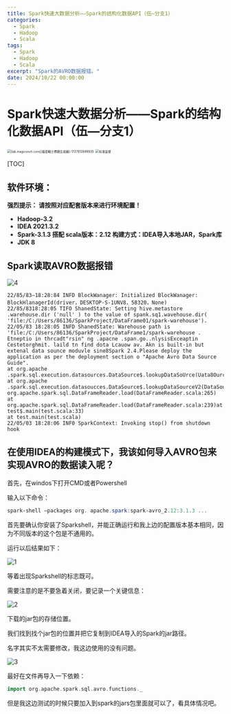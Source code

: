 ```yaml
---
title: Spark快速大数据分析——Spark的结构化数据API（伍—分支1）
categories:
  - Spark
  - Hadoop
  - Scala
tags:
  - Spark
  - Hadoop
  - Scala
excerpt: "Spark的AVRO数据报错。"
date: 2024/10/22 00:00:00
---
```


# Spark快速大数据分析——Spark的结构化数据API（伍—分支1）

<img src="https://s2.loli.net/2024/09/29/ZRGWD1Vcf9L7T8a.jpg" alt="[lab.magiconch.com][福音戰士標題生成器]-1727612689935" style="zoom:50%;" />

<img src="https://s2.loli.net/2023/09/18/zXu5EpoCmKH8FiJ.jpg" alt="标准监督" style="zoom: 50%;" />

<!-- toc -->

[TOC]



## 软件环境：

**强烈提示：
请按照对应配套版本来进行环境配置！**

- **Hadoop-3.2**
- **IDEA 2021.3.2**
- **Spark-3.1.3 搭配  scala版本：2.12  构建方式：IDEA导入本地JAR，Spark库**
- **JDK 8**



## Spark读取AVRO数据报错

![4](https://s2.loli.net/2024/09/29/ULCFPWeB1vMRVwq.png)

```shell
22/85/83—18:28:84 INFD BlockWanager: Initialized BlockWanager: BlockHlanagerId(driver，DESKTOP-S-1UNV8，58320，None)
22/85/8318:28:05 TIFO ShanedState: Setting hive.metastore .warehouse.dir ('null' ) to the value of spank.sq1.wavehouse.dir( 'file:/C:/Users/86136/SparkProject/DataFrame01/spark-warehouse').
22/05/83 18:28:05 INFD ShanedState: Warehouse path is 'file:/C:/Users/86136/SparkProject/DataFrame1/spark-warehouse .
Etneptio in thrcadt"rsin" ng .apacne .span.go..nlysisExceaptin Cestetorghmit. laild tn find dota Lcauow av. Akn is built-in but extenal data sounce moduvle sine8Spark 2.4.Please deploy the application as per the deployment section o "Apache Avro Data Source Guide".
at org.apache .spark.sql.execution.datasources.DataSource$.lookupDataSoUrce(Uata8Ource.scala.6797)
at org.apache .spark.sql.execution.datasoucces.DataSource$.lookupDataSourceV2(DataSounce.scala:746)at org.apache.spark.sql.DataFrameReader.load(DataFrameReader.scala:265)
at org.apache.spark.sql.DataFrameReader.load(DataFrameReader.scala:239)at test$.main(test.scala:33)
at test.main(test.scala)
22/05/03 18:28:06 INF0 SparkContext: Invoking stop() from shutdown hook
```



## 在使用IDEA的构建模式下，我该如何导入AVRO包来实现AVRO的数据读入呢？

首先，在windos下打开CMD或者Powershell

输入以下命令：

```powershell
spark-shell —packages org. apache.spark:spark-avro_2.12:3.1.3 ...
```

首先要确认你安装了Sparkshell，并能正确运行和我上边的配置版本基本相同，因为不同版本的这个包是不通用的。

运行以后结果如下：

![1](https://s2.loli.net/2024/09/29/h2AaGMnE4YJL7K9.png)

等着出现Sparkshell的标志既可。

需要注意的是不要急着关闭，要记录一个关键信息：

![2](https://s2.loli.net/2024/09/29/GMSIubYvNBhmV8K.png)

下载的jar包的存储位置。

我们找到找个jar包的位置并把它复制到IDEA导入的Spark的jar路径。

名字其实不太需要修改，我这边使用的没有问题。

![3](https://s2.loli.net/2024/09/29/9Y3yrNpIbZFek7T.png)

最好在文件再导入一下依赖：

```scala
import org.apache.spark.sql.avro.functions._
```

但是我这边测试的时候只要加入到spark的jars包里面就可以了，看具体情况吧。



























































